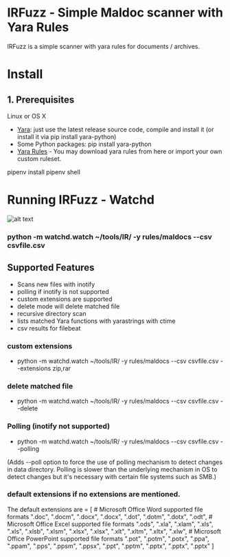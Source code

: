 # IRFuzz - Simple Maldoc scanner with Yara Rules

IRFuzz is a simple scanner with yara rules for documents / archives.

# Install

## 1. Prerequisites

Linux or OS X
- [Yara](https://github.com/VirusTotal/yara/): just use the latest release source code, compile and install it (or install it via pip install yara-python)
- Some Python packages: pip install yara-python 
- [Yara Rules](https://github.com/Yara-Rules/rules) - You may download yara rules from here or import your own custom ruleset. 

pipenv install
pipenv shell

# Running IRFuzz - Watchd

![alt text](https://github.com/oxiqa/IRFuzz/raw/master/scanner.PNG)

### python -m watchd.watch ~/tools/IR/ -y rules/maldocs --csv csvfile.csv

## Supported Features

- Scans new files with inotify
- polling if inotify is not supported
- custom extensions are supported
- delete mode will delete matched file
- recursive directory scan
- lists matched Yara functions with yarastrings with ctime
- csv results for filebeat 

### custom extensions

-  python -m watchd.watch ~/tools/IR/ -y rules/maldocs --csv csvfile.csv --extensions zip,rar

### delete matched file 

- python -m watchd.watch ~/tools/IR/ -y rules/maldocs --csv csvfile.csv --delete

### Polling (inotify not supported)

- python -m watchd.watch ~/tools/IR/ -y rules/maldocs --csv csvfile.csv --polling 

(Adds --poll option to force the use of polling mechanism to detect changes in data directory. Polling is slower than the underlying mechanism in OS to detect changes but it's necessary with certain file systems such as SMB.)

### default extensions if no extensions are mentioned.

The default extensions are  = [
            # Microsoft Office Word supported file formats
            ".doc", ".docm", ".docx", ".docx", ".dot", ".dotm", ".dotx", ".odt",
            # Microsoft Office Excel supported file formats
            ".ods", ".xla", ".xlam", ".xls", ".xls", ".xlsb", ".xlsm", ".xlsx", ".xlsx", ".xlt", ".xltm", ".xltx", ".xlw",
            # Microsoft Office PowerPoint supported file formats
            ".pot", ".potm", ".potx", ".ppa", ".ppam", ".pps", ".ppsm", ".ppsx", ".ppt", ".pptm", ".pptx", ".pptx", ".pptx"
            ]
            





